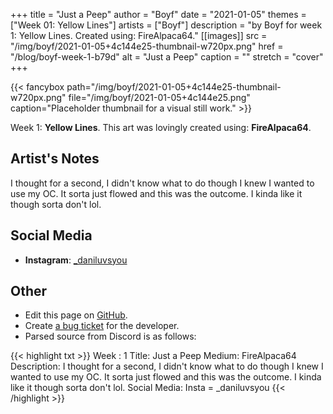 +++
title =       "Just a Peep"
author =      "Boyf"
date =        "2021-01-05"
themes =      ["Week 01: Yellow Lines"]
artists =     ["Boyf"]
description = "by Boyf for week 1: Yellow Lines. Created using: FireAlpaca64."
[[images]]
      src = "/img/boyf/2021-01-05+4c144e25-thumbnail-w720px.png"
      href = "/blog/boyf-week-1-b79d"
      alt = "Just a Peep"
      caption = ""
      stretch = "cover"
+++

{{< fancybox path="/img/boyf/2021-01-05+4c144e25-thumbnail-w720px.png" file="/img/boyf/2021-01-05+4c144e25.png" caption="Placeholder thumbnail for a visual still work." >}}


Week 1: **Yellow Lines**. This art was lovingly created using: **FireAlpaca64**.

## Artist's Notes

I thought for a second, I didn't know what to do though I knew I wanted to use my OC. It sorta just flowed and this was the outcome. I kinda like it though sorta don't lol.

## Social Media

- **Instagram**: <a href='https://instagram.com/_daniluvsyou' target='_blank'>_daniluvsyou</a>

## Other

- Edit this page on [GitHub](https://github.com/teaminkling/web-refresh/edit/main/content/blog/boyf-week-1-b79d.md).
- Create [a bug ticket](https://github.com/teaminkling/web-refresh/issues/new?assignees=&labels=bug&template=problem-report.md&title=) for the developer.
- Parsed source from Discord is as follows:

{{< highlight txt >}}
Week : 1
Title: Just a Peep
Medium: FireAlpaca64
Description: I thought for a second, I didn't know what to do though I knew I wanted to use my OC. It sorta just flowed and this was the outcome. I kinda like it though sorta don't lol.
Social Media:   Insta = _daniluvsyou
{{< /highlight >}}